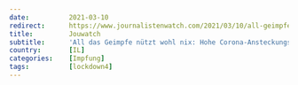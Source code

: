 ```yaml
---
date:          2021-03-10
redirect:      https://www.journalistenwatch.com/2021/03/10/all-geimpfe-hohe/
title:         Jouwatch
subtitle:      'All das Geimpfe nützt wohl nix: Hohe Corona-Ansteckungsrate bei Impfweltmeister Israel – Vierter Lockdown steht vor der Tür'
country:       [IL]
categories:    [Impfung]
tags:          [lockdown4]
---
```

